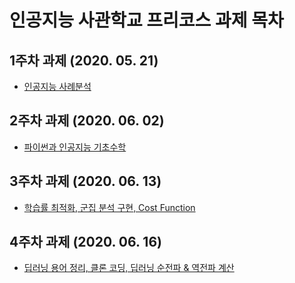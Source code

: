 # 인공지능 사관학교 프리코스 과제 목차

## 1주차 과제 (2020. 05. 21)
 * [인공지능 사례분석](https://colab.research.google.com/github/Jaewon-IM/AI/blob/master/1%EC%A3%BC%EC%B0%A8%20%EA%B3%BC%EC%A0%9C.ipynb)
## 2주차 과제 (2020. 06. 02)
 * [파이썬과 인공지능 기초수학](https://colab.research.google.com/github/Jaewon-IM/AI/blob/master/2%EC%A3%BC%EC%B0%A8%EA%B3%BC%EC%A0%9C.ipynb)
## 3주차 과제 (2020. 06. 13)
 * [학습률 최적화, 군집 분석 구현, Cost Function](https://colab.research.google.com/github/Jaewon-IM/AI/blob/master/3%EC%A3%BC%EC%B0%A8%20%EA%B3%BC%EC%A0%9C.ipynb)
## 4주차 과제 (2020. 06. 16)
 * [딥러닝 용어 정리, 클론 코딩, 딥러닝 순전파 & 역전파 계산](https://colab.research.google.com/github/Jaewon-IM/AI/blob/master/4%EC%A3%BC%EC%B0%A8%20%EA%B3%BC%EC%A0%9C.ipynb)
